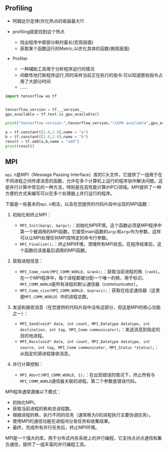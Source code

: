 ## Profiling

- 阿姆达尔定律(优化热点的收益最大!!)
- profiling就是找到这个热点
  - 找出程序中那部分耗时最长(宏观层面)
  - 获取某个函数运行的Metric,以优化具体的函数(微观层面)

- Profiler
  - 一种辅助工具用于分析程序运行的情况
  - 间歇性地打断程序运行,同时采样当前正在执行的指令:可以知道那些指令占用了大部分时间
  - ……

```python
import tensorflow as tf


tensorflow_version = tf.__version__
gpu_available = tf.test.is_gpu_available()

print("tensorflow version:",tensorflow_version,"\tGPU available",gpu_available)

a = tf.constant([1.0,2.0],name = "a")
b = tf.constant([1.0,2.0],name = "b")
result = tf.add(a,b,name = "add")
print(result)
```
## MPI


`mpi.h`是MPI（Message Passing Interface）库的C头文件，它提供了一组用于在不同进程之间传递消息的函数，允许在多个计算机上运行的程序协作解决问题。这是并行计算中常见的一种方法，特别是在高性能计算(HPC)领域。MPI提供了一种方便的方式来编写可以在多个处理器上并行运行的程序。

下面是一些基本的`mpi.h`用法，以及在您提供的代码片段中出现的MPI函数：

1. 初始化和终止MPI：
   - `MPI_Init(&argc, &argv);`：初始化MPI环境，这个函数必须是MPI程序中第一个被调用的MPI函数。它接受main函数的`argc`和`argv`作为参数，这样可以让MPI处理任何MPI库特定的命令行参数。
   - `MPI_Finalize();`：终止MPI环境，清理所有MPI状态。在程序结束前，这个函数应该是最后调用的MPI函数。

2. 获取进程信息：
   - `MPI_Comm_rank(MPI_COMM_WORLD, &rank);`：获取当前进程的秩（`rank`）。在一个MPI程序中，每个进程都被分配一个唯一的秩，用于标识。`MPI_COMM_WORLD`是所有进程的默认通信器（communicator）。
   - `MPI_Comm_size(MPI_COMM_WORLD, &nprocs);`：获取在给定通信器（这里是`MPI_COMM_WORLD`）中的进程总数。

3. 发送和接收消息（在您提供的代码片段中没有这部分，但这是MPI的核心功能之一）：
   - `MPI_Send(void* data, int count, MPI_Datatype datatype, int destination, int tag, MPI_Comm communicator);`：发送消息到指定的目的地进程。
   - `MPI_Recv(void* data, int count, MPI_Datatype datatype, int source, int tag, MPI_Comm communicator, MPI_Status *status);`：从指定的源进程接收消息。

4. 并行计算控制：
   - `MPI_Abort(MPI_COMM_WORLD, 1);`：在出现错误的情况下，终止所有与`MPI_COMM_WORLD`通信器关联的进程。第二个参数是错误代码。

MPI程序通常遵循以下模式：
- 初始化MPI。
- 获取当前进程的秩和总进程数。
- 根据进程的秩，执行不同的任务（通常秩为0的进程执行主要协调任务）。
- 使用MPI的通信功能在进程间分发任务和收集结果。
- 最终，完成所有并行任务后，终止MPI环境。

MPI是一个强大的库，用于分布式内存系统上的并行编程，它支持点对点通信和集合通信，提供了一组丰富的并行编程工具。

